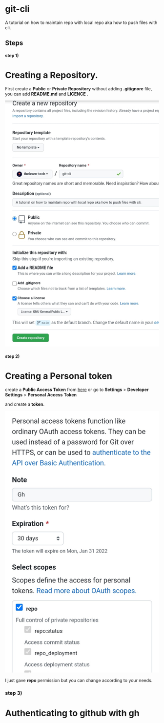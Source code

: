 # git-cli
A tutorial on how to maintain repo with local repo aka how to push files with cli.

## Steps  

####  step 1)

 # Creating a Repository.


  First create a **Public** or **Private** **Repository** without adding **.gitignore** file, you can add **README.md** and **LICENCE** .
  
  ![repo img](https://raw.githubusercontent.com/thelearn-tech/img/main/IMG_20220101_131716.jpg)
  
  
  
  
#### step 2)

  # Creating a Personal token

create a **Public Access Token** from
[here](https://github.com/settings/tokens) or go to **Settings** > **Developer** **Settings** > **Personal** **Access** **Token**

and create a **token**.

![pa Token](https://raw.githubusercontent.com/thelearn-tech/img/main/IMG_20220101_132744.jpg)

I just gave **repo** permission but you can change according to your needs.


### step 3) 

  # Authenticating to github with gh
